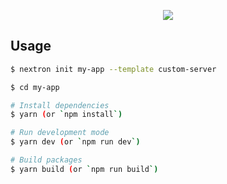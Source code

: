 <p align="center"><img src="https://i.imgur.com/ZWNgF2C.png"></p>

## Usage

```bash
$ nextron init my-app --template custom-server

$ cd my-app

# Install dependencies
$ yarn (or `npm install`)

# Run development mode
$ yarn dev (or `npm run dev`)

# Build packages
$ yarn build (or `npm run build`)
```
